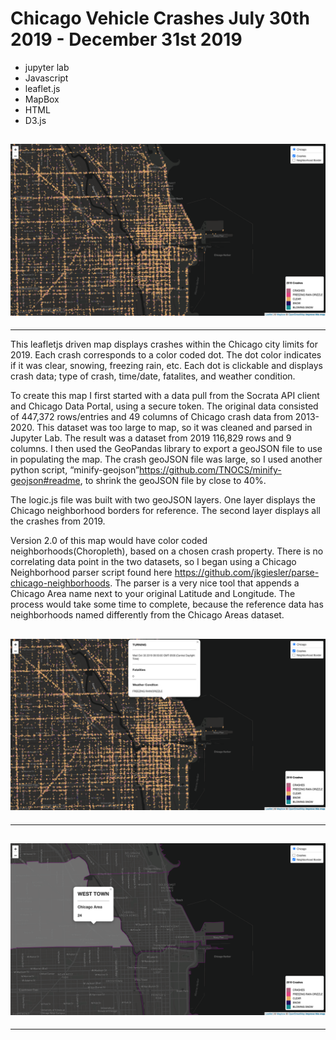 # Chicago Vehicle Crashes July 30th 2019 - December 31st 2019

* jupyter lab
* Javascript
* leaflet.js
* MapBox
* HTML
* D3.js

![1_crashes.png](images/1_crashes.png)
----
----
This leafletjs driven map displays crashes within the Chicago city limits for 2019. Each crash corresponds to a color coded dot. The dot color indicates if it was clear, snowing, freezing rain, etc. Each dot is clickable and displays crash data; type of crash, time/date, fatalites, and weather condition.

To create this map I first started with a data pull from the Socrata API client and Chicago Data Portal, using a secure token. The original data consisted of 447,372 rows/entries and 49 columns of Chicago crash data from 2013-2020. This dataset was too large to map, so it was cleaned and parsed in Jupyter Lab. The result was a dataset from 2019 116,829 rows and 9 columns.
I then used the GeoPandas library to export a geoJSON file to use in populating the map. The crash geoJSON file was large, so I used another python script, “minify-geojson”https://github.com/TNOCS/minify-geojson#readme, to shrink the geoJSON file by close to 40%.

The logic.js file was built with two geoJSON layers. One layer displays the Chicago neighborhood borders for reference. The second layer displays all the crashes from 2019.

Version 2.0 of this map would have color coded neighborhoods(Choropleth), based on a chosen crash property. There is no correlating data point in the two datasets, so I began using a Chicago Neighborhood parser script found here https://github.com/jkgiesler/parse-chicago-neighborhoods. The parser is a very nice tool that appends a Chicago Area name next to your original Latitude and Longitude. The process would take some time to complete, because the reference data has neighborhoods named differently from the Chicago Areas dataset.

![2_crashes_popup.png](images/2_crashes_popup.png)
----
----

![4_area_neighborhood.png](images/4_area_neighborhood.png)
----
----
